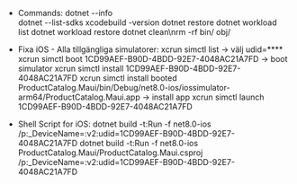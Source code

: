 
  * Commands:
  dotnet --info   
  dotnet --list-sdks
  xcodebuild -version
  dotnet restore
  dotnet workload list
  dotnet workload restore
  dotnet clean\nrm -rf bin/ obj/

  * Fixa iOS - Alla tillgängliga simulatorer:
  xcrun simctl list -> välj udid=****
  xcrun simctl boot 1CD99AEF-B90D-4BDD-92E7-4048AC21A7FD -> boot simulator
  xcrun simctl install 1CD99AEF-B90D-4BDD-92E7-4048AC21A7FD
  xcrun simctl install booted ProductCatalog.Maui/bin/Debug/net8.0-ios/iossimulator-arm64/ProductCatalog.Maui.app -> install app
  xcrun simctl launch 1CD99AEF-B90D-4BDD-92E7-4048AC21A7FD

  * Shell Script for iOS:
  dotnet build -t:Run -f net8.0-ios /p:_DeviceName=:v2:udid=1CD99AEF-B90D-4BDD-92E7-4048AC21A7FD
  dotnet build -t:Run -f net8.0-ios ProductCatalog.Maui/ProductCatalog.Maui.csproj /p:_DeviceName=:v2:udid=1CD99AEF-B90D-4BDD-92E7-4048AC21A7FD



